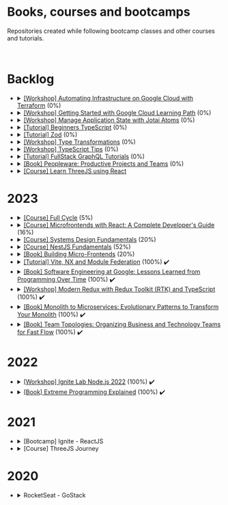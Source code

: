 <h1>Books, courses and bootcamps</h1>

<p>Repositories created while following bootcamp classes and other courses and tutorials.</p>

<br />

<h1>Backlog</h1>

<ul>
  <li>
    <details>
      <summary>
        <a href="https://www.cloudskillsboost.google/quests/159">[Workshop] Automating Infrastructure on Google Cloud
          with Terraform</a>
        (0%)
      </summary>
      <ul>
        <li>Started:</li>
        <li>Finished:</li>
      </ul>
    </details>
  </li>
  <li>
    <details>
      <summary>
        <a href="https://www.cloudskillsboost.google/journeys/8">[Workshop] Getting Started with Google Cloud Learning Path</a>
        (0%)
      </summary>
      <ul>
        <li>Started:</li>
        <li>Finished:</li>
      </ul>
    </details>
  </li>
  <li>
    <details>
      <summary>
        <a href="https://egghead.io/courses/manage-application-state-with-jotai-atoms-2c3a29f0">[Workshop] Manage
          Application State with Jotai Atoms</a>
        (0%)
      </summary>
      <ul>
        <li>Started:</li>
        <li>Finished:</li>
      </ul>
    </details>
  </li>
  <li>
    <details>
      <summary>
        <a href="https://www.totaltypescript.com/tutorials/beginners-typescript">[Tutorial] Beginners TypeScript</a>
        (0%)
      </summary>
      <ul>
        <li>Started:</li>
        <li>Finished:</li>
      </ul>
    </details>
  </li>
  <li>
    <details>
      <summary>
        <a href="https://www.totaltypescript.com/tutorials/zod">[Tutorial] Zod</a>
        (0%)
      </summary>
      <ul>
        <li>Started:</li>
        <li>Finished:</li>
      </ul>
    </details>
  </li>
  <li>
    <details>
      <summary>
        <a href="https://www.totaltypescript.com/workshops/type-transformations">[Workshop] Type Transformations</a>
        (0%)
      </summary>
      <ul>
        <li>Started:</li>
        <li>Finished:</li>
      </ul>
    </details>
  </li>
  <li>
    <details>
      <summary>
        <a href="https://www.totaltypescript.com/tips">[Workshop] TypeScript Tips</a>
        (0%)
      </summary>
      <ul>
        <li>Started:</li>
        <li>Finished:</li>
      </ul>
    </details>
  </li>
  <li>
    <details>
      <summary>
        <a href="https://hasura.io/learn/">[Tutorial] FullStack GraphQL Tutorials</a>
        (0%)
      </summary>
      <ul>
        <li>Started:</li>
        <li>Finished:</li>
      </ul>
    </details>
  </li>
  <li>
    <details>
      <summary>
        <a href="https://www.amazon.com.br/Peopleware-Productive-Projects-Tom-DeMarco/dp/0321934113">[Book] Peopleware:
          Productive Projects and Teams</a>
        (0%)
      </summary>
      <ul>
        <li>Started:</li>
        <li>Finished:</li>
      </ul>
    </details>
  </li>
  <li>
    <details>
      <summary>
        <a href="https://github.com/amaralc/learn-threejs-using-react">[Course] Learn ThreeJS using React</a>
      </summary>
      <ul>
        <li>Started:</li>
        <li>Finished:</li>
      </ul>
    </details>
  </li>
</ul>

<h1>2023</h1>

<ul>
  <li>
    <details>
      <summary>
        <a href="https://github.com/amaralc/full-cycle-3-0">[Course] Full Cycle</a>
        (5%)
      </summary>
      <ul>
        <li>
          <details>
            <summary>DevOps (18%) (301 lectures)</summary>
            <ul>
              <li>[DevOps] Docker (40%) (43 lectures)</li>
              <li>[DevOps] Advanced techniques with Git and Github (0%) (22 lectures)</li>
              <li>[DevOps] Continuous Integration (0%) (20 lectures)</li>
              <li>[DevOps] Kubernetes (6%) (11 lectures)</li>
              <li>[DevOps] Service Mesh with Istio (0%) (34 lectures)</li>
              <li>[DevOps] API Gateway with Kong ad Kubernetes (0%) (23 lectures)</li>
              <li>[DevOps] Observability (0%) (47 lectures)</li>
              <li>[DevOps] Introduction to OpenTelemetry (0%) (17 lectures)</li>
              <li>[DevOps] Terraform (0%) (36 lectures)</li>
              <li>[DevOps] Ansible (0%) (22 lectures)</li>
              <li>[DevOps] GitOps (0%) (18 lectures)</li>
              <li>[DevOps] Deploy to Cloud Providers (0%) (8 lectures)</li>
            </ul>
          </details>
        </li>
        <li>
          <details>
            <summary>Architecture & Development (2%) (1123 lectures)</summary>
            <ul>
              <li>[Architecture & Development] Fundamentals of software architecture (0%) (35 lectures)</li>
              <li>[Architecture & Development] Communication between systems (0%) (59 lectures)</li>
              <li>[Architecture & Development] SOLID Express (0%) (6 lectures)</li>
              <li>[Architecture & Development] Domain Driven Design (8%) (13 lectures)</li>
              <li>[Architecture & Development] DDD: Tactical Modeling and Patterns (0%) (61 lectures)</li>
              <li>[Architecture & Development] Practical Event Storming (0%) (15 lectures)</li>
              <li>[Architecture & Development] Hexagonal Architecture (28%) (36 lectures)</li>
              <li>[Architecture & Development] Clean Architecture (25%) (48 lectures)</li>
              <li>[Architecture & Development] Monolithic Systems (0%) (77 lectures)</li>
              <li>[Architecture & Development] Microservices Architecture (0%) (82 lectures)</li>
              <li>[Architecture & Development] EDA - Event Driven Architecture (0%) (45 lectures)</li>
              <li>[Architecture & Development] API Gateway (0%) (28 lectures)</li>
              <li>[Architecture & Development] Rabbit MQ (0%) (4 lectures)</li>
              <li>[Architecture & Development] Apache Kafka (0%) (45 lectures)</li>
              <li>[Architecture & Development] Authentication and Keycloak (0%) (16 lectures)</li>
              <li>[Architecture & Development] Codeflix - Practical project architecture (0%) (15 lectures)</li>
              <li>[Architecture & Development] Practical project - TypeScript Back-end (0%) (361 lectures)</li>
              <li>[Architecture & Development] Practical project - React Front-end (0%) (133 lectures)</li>
              <li>[Architecture & Development] Video encoder microservice with Go Lang (0%) (44 lectures)</li>
            </ul>
          </details>
        </li>
        <li>Started:</li>
        <li>Finished:</li>
      </ul>
    </details>
  </li>

  <li>
    <details>
      <summary>
        <a href="https://github.com/amaralc/microfrontends-with-react">[Course] Microfrontends with React: A Complete
          Developer's Guide</a>
        (16%)
      </summary>
      <ul>
        <li>Started:</li>
        <li>Finished:</li>
      </ul>
    </details>
  </li>

  <li>
    <details>
      <summary>
        <a href="https://github.com/amaralc/systems-design-fundamentals-notes">[Course] Systems Design Fundamentals</a>
        (20%)
      </summary>
      <ul>
        <li>Started: 2022-12-11</li>
        <li>Finished:</li>
      </ul>
    </details>
  </li>

  <li>
    <details>
      <summary>
        <a href="https://github.com/amaralc/nestjs-fundamentals">[Course] NestJS Fundamentals</a>
        (52%)
      </summary>
      <ul>
        <li>Started: 2022-11-26</li>
        <li>Finished:</li>
      </ul>
    </details>
  </li>

  <li>
    <details>
      <summary>
        <a href="https://docs.google.com/document/d/1Lhxslykqxw0it2yzYy-AELPS-VwzoMoi69FlQB11UXc/edit?usp=share_link">[Book]
          Building Micro-Frontends</a>
        (20%)
      </summary>
      <ul>
        <li>Started: 2022-10-13</li>
        <li>Finished:</li>
      </ul>
    </details>
  </li>

  <li>
    <details>
      <summary>
        <a href="https://github.com/amaralc/vite-nx-module-federation">[Tutorial] Vite, NX and Module Federation</a>
        (100%) ✔️
      </summary>
      <ul>
        <li><a href="https://www.youtube.com/watch?v=t-nchkL9yIg">Tutorial</a></li>
        <li>Started: 2023-04-06</li>
        <li>Finished: 2023-04-07</li>
      </ul>
    </details>
  </li>

  <li>
    <details>
      <summary>
        <a href="https://www.amazon.com.br/Software-Engineering-Google-Titus-Winters/dp/1492082791">[Book] Software
          Engineering at Google: Lessons Learned from Programming Over Time</a>
        (100%) ✔️
      </summary>
      <ul>
        <li>Started: 2023-02-16</li>
        <li>Finished: 2023-04-23</li>
      </ul>
    </details>
  </li>

  <li>
    <details>
      <summary>
        <a href="https://github.com/amaralc/workshop-modern-redux-with-redux-toolkit-and-typescript">[Workshop] Modern
          Redux with Redux Toolkit (RTK) and TypeScript</a>
        (100%) ✔️
      </summary>
      <ul>
        <li>Workshop: https://egghead.io/courses/modern-redux-with-redux-toolkit-rtk-and-typescript-64f243c8</li>
        <li>Started: 2023-03-28</li>
        <li>Finished: 2023-03-28</li>
      </ul>
    </details>
  </li>

  <li>
    <details>
      <summary>
        <a href="https://www.amazon.com.br/Monolith-Microservices-Sam-Newman/dp/1492047848">[Book] Monolith to
          Microservices: Evolutionary Patterns to Transform Your Monolith</a>
        (100%) ✔️
      </summary>
      <ul>
        <li>Started: 2023-02-04</li>
        <li>Finished: 2023-02-24</li>
      </ul>
    </details>
  </li>

  <li>
    <details>
      <summary>
        <a href="https://docs.google.com/document/d/1-61PDnyvwtDovGyJWh2ZxFKRffzUxFheF41_2WTMWpU/edit?usp=share_link">[Book]
          Team Topologies: Organizing Business and Technology Teams for Fast Flow</a>
        (100%) ✔️
      </summary>
      <ul>
        <li>Started: 2022-11-02</li>
        <li>Finished: 2023-01-14</li>
      </ul>
    </details>
  </li>
</ul>

<h1>2022</h1>
<ul>
  <li>
    <details>
      <summary>
        <a href="https://github.com/amaralc/2022-course-rocketseat-ignite-lab-nodejs">[Workshop] Ignite Lab Node.js
          2022</a>
        (100%) ✔️
      </summary>
      <ul>
        <li>Started: 2022-12-13</li>
        <li>Finished: 2022-12-15</li>
      </ul>
    </details>
  </li>
  <li>
    <details>
      <summary>
        <a href="https://docs.google.com/document/d/11H4p8mdh9XqysuJRMCgnANQ6WLe_93aPJqMJi-tC13E/edit?usp=share_link">[Book]
          Extreme Programming Explained</a>
        (100%) ✔️
      </summary>
      <ul>
        <li>Started: 2022-02-22</li>
        <li>Finished: 2022-10-28</li>
      </ul>
    </details>
  </li>
</ul>

<h1>2021</h1>

<ul>
  <li>
    <details>
      <summary>[Bootcamp] Ignite - ReactJS</summary>
      <br />
      <blockquote>
        <details>
          <summary>
            <strong>Chapter 01 - Fundamentals of ReactJS</strong>
          </summary>
          <br />
          <blockquote>
            <details>
              <summary>
                <a href="https://github.com/amaralc/2021-ignite-reactjs-I-github-explorer">
                  🌐 Create github explorer app
                </a>
                [ReactJS, TypeScript]
              </summary>
              <br />
              <p>Description: List github repositories for a given github username.</p>
              <br />
            </details>
            <details>
              <summary>
                <a href="https://github.com/amaralc/2021-ignite-reactjs-I-desafio-01-conceitos-do-react">
                  🌐 Challenge 01 - React concepts
                </a>
                [ReactJS, TypeScript]
              </summary>
              <br />
              <p>Description: Explore state, props and other concepts.</p>
              <br />
            </details>
            <details>
              <summary>
                <a href="https://github.com/amaralc/2021-ignite-reactjs-I-desafio-02-componentizando-a-aplicacao">
                  🌐 Challenge 02 - Create application components
                </a>
                [ReactJS, TypeScript]
              </summary>
              <br />
              <p>Description: Restructure application and organize components.</p>
              <br />
            </details>
          </blockquote>
          <br />
        </details>
        <details>
          <summary>
            <strong>Chapter 02 - First Web Application With ReactJS</strong>
          </summary>
          <br />
          <blockquote>
            <details>
              <summary>
                <a href="https://github.com/amaralc/2021-ignite-reactjs-II-dtmoney"> 🌐 Create DTMoney app </a>
                [ReactJS, TypeScript]
              </summary>
              <br />
              <p>Description: Create app to control personal finances.</p>
              <br />
            </details>
            <details>
              <summary>
                <a
                  href="https://github.com/amaralc/2021-ignite-reactjs-II-desafio-01-criando-um-hook-de-carrinho-de-compras">
                  🌐 Challenge 01 - Creating a shopping cart hook
                </a>
                [ReactJS, TypeScript]
              </summary>
              <br />
              <p>Description: Creating hooks and using React Context API.</p>
              <br />
            </details>
            <details>
              <summary>
                <a href="https://github.com/amaralc/2021-ignite-reactjs-II-desafio-02-refactoring-classes-ts">
                  🌐 Challenge 02 - Refactor project using TypeScript and Functional Components
                </a>
                [ReactJS, TypeScript, JavaScript]
              </summary>
              <br />
              <p>
                Description: Convert project from Javascript to Typescript and from Class based Components to Functional
                Components.
              </p>
              <br />
            </details>
          </blockquote>
          <br />
        </details>
        <details>
          <summary>
            <strong>Chapter 03 - I - Fundamentals of Next.js</strong>
          </summary>
          <br />
          <blockquote>
            <details>
              <summary>
                <a href="https://github.com/amaralc/2021-ignite-reactjs-III-ig-news"> 🌐 Create ig.news app </a>
                [Next.js, ReactJS, TypeScript]
              </summary>
              <br />
              <p>Description: Subscription based news app, with Next.js.</p>
              <br />
            </details>
          </blockquote>
          <br />
        </details>
      </blockquote>
    </details>
  </li>

  <li>
    <details>
      <summary>[Course] ThreeJS Journey</summary>
      <br />
      <p>Create 3D visualizations with Three.jS</p>
      <br />
      <blockquote>
        <details>
          <summary>
            <a href="https://github.com/amaralc/three-js-journey/tree/main/chapter-01-basics">
              🌐 Chapter 01 - Basics
            </a>
          </summary>
          <br />
          <ol>
            <li>Introduction</li>
            <li>What is WebGL and why use Three.js</li>
            <li>Basic Scene</li>
            <li>Webpack</li>
            <li>Transform objects</li>
            <li>Animations</li>
            <li>Cameras</li>
            <li>Fullscreen and resizing</li>
          </ol>
          <br />
        </details>
      </blockquote>
    </details>
  </li>
</ul>

<h1>2020</h1>
<ul>
  <li>
    <details>
      <summary>RocketSeat - GoStack</summary>
      <br />
      <blockquote>
        <details>
          <summary>
            <a href="https://github.com/amaralc/testes-no-reactjs-e-react-native">
              🌐 Testes no ReactJS e React Native
            </a>
            [React, Redux, Jest, React Testing Library]
          </summary>
          <br />
          <p>Description: Created unit tests for components, actions and reducers using TDD.</p>
          <br />
        </details>
      </blockquote>
    </details>
  </li>
</ul>
